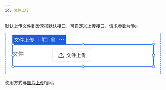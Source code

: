 ```yaml
---
id: 文件上传
---
```


默认上传文件到爱速搭默认接口，可自定义上传接口，请求参数为file。



![image.png](/img/移动应用/组件/input-file-1.png)


使用方式与[图片上传](./图片上传)相同。